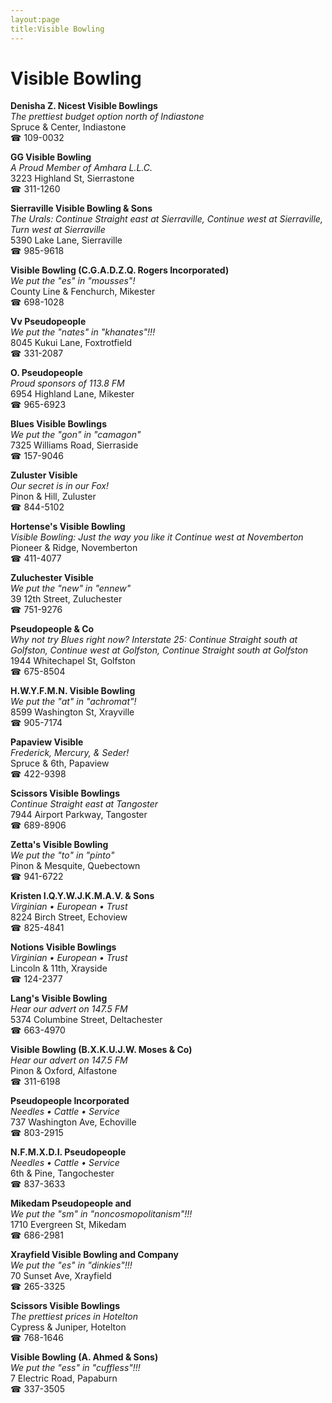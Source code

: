 ```yaml
---
layout:page
title:Visible Bowling
---
```

# Visible Bowling

**Denisha Z. Nicest Visible Bowlings**  
_The prettiest budget option north of Indiastone_  
Spruce & Center, Indiastone  
☎ 109-0032



**GG Visible Bowling**  
_A Proud Member of Amhara L.L.C._  
3223 Highland St, Sierrastone  
☎ 311-1260



**Sierraville Visible Bowling & Sons**  
_The Urals: Continue Straight east at Sierraville, Continue west at Sierraville, Turn west at Sierraville_  
5390 Lake Lane, Sierraville  
☎ 985-9618



**Visible Bowling (C.G.A.D.Z.Q. Rogers Incorporated)**  
_We put the "es" in "mousses"!_  
County Line & Fenchurch, Mikester  
☎ 698-1028



**Vv Pseudopeople**  
_We put the "nates" in "khanates"!!!_  
8045 Kukui Lane, Foxtrotfield  
☎ 331-2087



**O. Pseudopeople**  
_Proud sponsors of 113.8 FM_  
6954 Highland Lane, Mikester  
☎ 965-6923



**Blues Visible Bowlings**  
_We put the "gon" in "camagon"_  
7325 Williams Road, Sierraside  
☎ 157-9046



**Zuluster Visible**  
_Our secret is in our Fox!_  
Pinon & Hill, Zuluster  
☎ 844-5102



**Hortense's Visible Bowling**  
_Visible Bowling: Just the way you like it 
Continue west at Novemberton_  
Pioneer & Ridge, Novemberton  
☎ 411-4077



**Zuluchester Visible**  
_We put the "new" in "ennew"_  
39 12th Street, Zuluchester  
☎ 751-9276



**Pseudopeople & Co**  
_Why not try Blues right now? 
Interstate 25: Continue Straight south at Golfston, Continue west at Golfston, Continue Straight south at Golfston_  
1944 Whitechapel St, Golfston  
☎ 675-8504



**H.W.Y.F.M.N. Visible Bowling**  
_We put the "at" in "achromat"!_  
8599 Washington St, Xrayville  
☎ 905-7174



**Papaview Visible**  
_Frederick, Mercury, & Seder!_  
Spruce & 6th, Papaview  
☎ 422-9398



**Scissors Visible Bowlings**  
_Continue Straight east at Tangoster_  
7944 Airport Parkway, Tangoster  
☎ 689-8906



**Zetta's Visible Bowling**  
_We put the "to" in "pinto"_  
Pinon & Mesquite, Quebectown  
☎ 941-6722



**Kristen I.Q.Y.W.J.K.M.A.V. & Sons**  
_Virginian • European • Trust_  
8224 Birch Street, Echoview  
☎ 825-4841



**Notions Visible Bowlings**  
_Virginian • European • Trust_  
Lincoln & 11th, Xrayside  
☎ 124-2377



**Lang's Visible Bowling**  
_Hear our advert on 147.5 FM_  
5374 Columbine Street, Deltachester  
☎ 663-4970



**Visible Bowling (B.X.K.U.J.W. Moses & Co)**  
_Hear our advert on 147.5 FM_  
Pinon & Oxford, Alfastone  
☎ 311-6198



**Pseudopeople Incorporated**  
_Needles • Cattle • Service_  
737 Washington Ave, Echoville  
☎ 803-2915



**N.F.M.X.D.I. Pseudopeople**  
_Needles • Cattle • Service_  
6th & Pine, Tangochester  
☎ 837-3633



**Mikedam Pseudopeople and**  
_We put the "sm" in "noncosmopolitanism"!!!_  
1710 Evergreen St, Mikedam  
☎ 686-2981



**Xrayfield Visible Bowling and Company**  
_We put the "es" in "dinkies"!!!_  
70 Sunset Ave, Xrayfield  
☎ 265-3325



**Scissors Visible Bowlings**  
_The prettiest prices in Hotelton_  
Cypress & Juniper, Hotelton  
☎ 768-1646



**Visible Bowling (A. Ahmed & Sons)**  
_We put the "ess" in "cuffless"!!!_  
7 Electric Road, Papaburn  
☎ 337-3505



